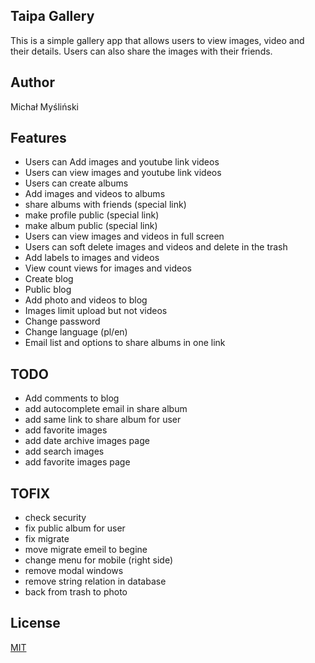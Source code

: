 ## Taipa Gallery

This is a simple gallery app that allows users to view images, video and their details. Users can also share the images with their friends.

## Author
Michał Myśliński

## Features
- Users can Add images and youtube link videos
- Users can view images and youtube link videos
- Users can create albums
- Add images and videos to albums
- share albums with friends (special link)
- make profile public (special link)
- make album public (special link)
- Users can view images and videos in full screen
- Users can soft delete images and videos and delete in the trash
- Add labels to images and videos
- View count views for images and videos
- Create blog
- Public blog
- Add photo and videos to blog
- Images limit upload but not videos
- Change password
- Change language (pl/en)
- Email list and options to share albums in one link

## TODO
- Add comments to blog
- add autocomplete email in share album
- add same link to share album for user
- add favorite images
- add date archive images page
- add search images
- add favorite images page

## TOFIX
- check security
- fix public album for user
- fix migrate
- move migrate emeil to begine
- change menu for mobile (right side)
- remove modal windows
- remove string relation in database
- back from trash to photo



## License
[MIT](https://choosealicense.com/licenses/mit/)
